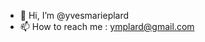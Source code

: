 - 👋 Hi, I’m @yvesmarieplard
- 📫 How to reach me : ymplard@gmail.com

<!---
yvesmarieplard/yvesmarieplard is a ✨ special ✨ repository because its `README.md` (this file) appears on your GitHub profile.
You can click the Preview link to take a look at your changes.
--->
